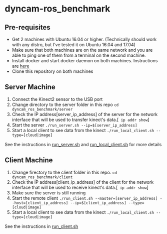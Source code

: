 # dyncam-ros_benchmark

## Pre-requisites
- Get 2 machines with Ubuntu 16.04 or higher. (Technically should work with any distro, but I've tested it on Ubuntu 16.04 and 17.04)
- Make sure that both machines are on the same network and you are able to ping one of them from a terminal on the second machine.
- Install docker and start docker daemon on both machines. Instructions are [here](https://docs.docker.com/engine/installation/linux/docker-ce/ubuntu/)
- Clone this repository on both machines

## Server Machine
1. Connect the Kinect2 sensor to the USB port
1. Change directory to the server folder in this repo ```cd dyncam_ros_benchmark/server```
1. Check the IP address[server_ip_address] of the server for the network interface that will be used to transfer kinect's data.[``` ip addr show```]
1. Start the server
  ```./run_server.sh --ip=$[server_ip_address]```
1. Start a local client to see data from the kinect
   ```./run_local_client.sh --type=[cloud|image]```
   
See the instructions in [run_server.sh](https://github.com/maany/dyncam-ros_benchmark/blob/master/server/run_server.sh) and [run_local_client.sh](https://github.com/maany/dyncam-ros_benchmark/blob/master/server/run_local_client.sh) for more details   
## Client Machine
1. Change firectory to the client folder in this repo. ```cd dyncam_ros_benchmark/client```
1. Check the IP address[client_ip_address] of the client for the network interface that will be used to receive kinect's data.[``` ip addr show```]
1. Make sure the server is still running
1. Start the remote client
  ```./run_client.sh --master=[server_ip_address] --host=[client_ip_address] --ip=$[client_ip_address] --type=[cloud|image]```
1. Start a local client to see data from the kinect
   ```./run_local_client.sh --type=[cloud|image]```
   
See the instructions in [run_client.sh](https://github.com/maany/dyncam-ros_benchmark/blob/master/client/run_client.sh)
